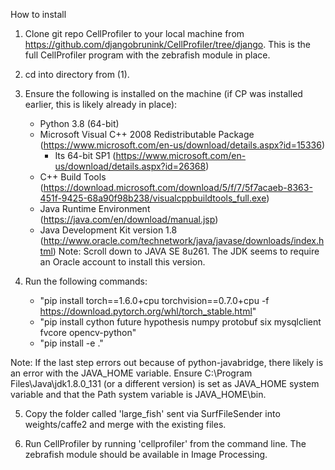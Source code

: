 How to install
1. 	Clone git repo CellProfiler to your local machine from https://github.com/djangobrunink/CellProfiler/tree/django.
	This is the full CellProfiler program with the zebrafish module in place. 

2. 	cd into directory from (1).

3. 	Ensure the following is installed on the machine (if CP was installed earlier, this is likely already in place):
	- Python 3.8 (64-bit)
	- Microsoft Visual C++ 2008 Redistributable Package (https://www.microsoft.com/en-us/download/details.aspx?id=15336) 
		- Its 64-bit SP1 (https://www.microsoft.com/en-us/download/details.aspx?id=26368)
	- C++ Build Tools (https://download.microsoft.com/download/5/f/7/5f7acaeb-8363-451f-9425-68a90f98b238/visualcppbuildtools_full.exe)
	- Java Runtime Environment (https://java.com/en/download/manual.jsp)
	- Java Development Kit version 1.8 (http://www.oracle.com/technetwork/java/javase/downloads/index.html)
Note:	Scroll down to JAVA SE 8u261. The JDK seems to require an Oracle account to install this version.

4. 	Run the following commands:
	- "pip install torch==1.6.0+cpu torchvision==0.7.0+cpu -f https://download.pytorch.org/whl/torch_stable.html"
	- "pip install cython future hypothesis numpy protobuf six mysqlclient fvcore opencv-python"
	- "pip install -e ."

Note: 	If the last step errors out because of python-javabridge, there likely is an error with the JAVA_HOME variable.
	Ensure C:\Program Files\Java\jdk1.8.0_131 (or a different version) is set as JAVA_HOME system variable and that 
	the Path system variable is JAVA_HOME\bin.

5.	Copy the folder called 'large_fish' sent via SurfFileSender into weights/caffe2 and merge with the existing files. 

6. 	Run CellProfiler by running 'cellprofiler' from the command line. The zebrafish module should be available in Image Processing.
